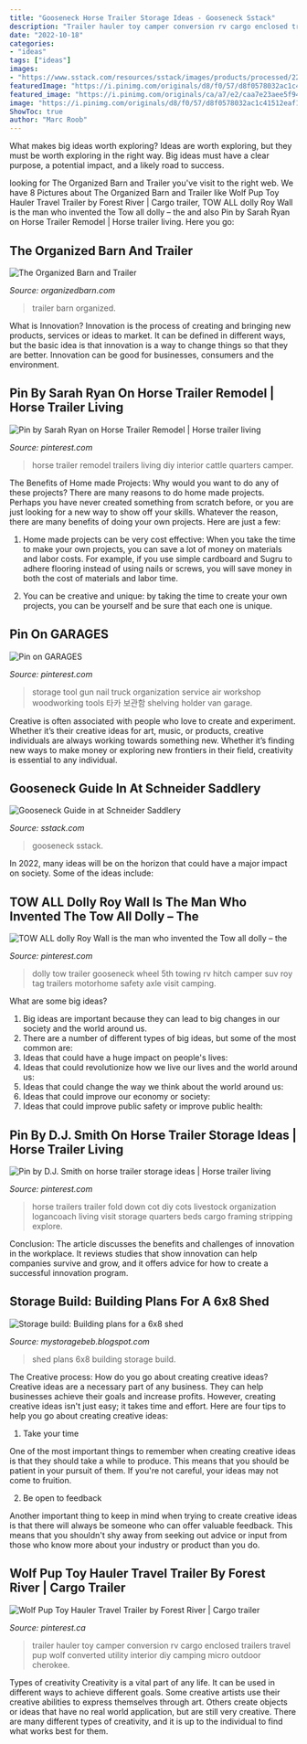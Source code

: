 ```yaml
---
title: "Gooseneck Horse Trailer Storage Ideas - Gooseneck Sstack"
description: "Trailer hauler toy camper conversion rv cargo enclosed trailers travel pup wolf converted utility interior diy camping micro outdoor cherokee"
date: "2022-10-18"
categories:
- "ideas"
tags: ["ideas"]
images:
- "https://www.sstack.com/resources/sstack/images/products/processed/22054.a.zoom.jpg"
featuredImage: "https://i.pinimg.com/originals/d8/f0/57/d8f0578032ac1c41512eaf122220c75a.jpg"
featured_image: "https://i.pinimg.com/originals/ca/a7/e2/caa7e23aee5f945bfa814ad9a47fb2fd.jpg"
image: "https://i.pinimg.com/originals/d8/f0/57/d8f0578032ac1c41512eaf122220c75a.jpg"
ShowToc: true
author: "Marc Roob"
---
```



What makes big ideas worth exploring?
Ideas are worth exploring, but they must be worth exploring in the right way. Big ideas must have a clear purpose, a potential impact, and a likely road to success.

	

		
looking for The Organized Barn and Trailer you've visit to the right web. We have 8 Pictures about The Organized Barn and Trailer like Wolf Pup Toy Hauler Travel Trailer by Forest River | Cargo trailer, TOW ALL dolly Roy Wall is the man who invented the Tow all dolly – the and also Pin by Sarah Ryan on Horse Trailer Remodel | Horse trailer living. Here you go:
		
    
## The Organized Barn And Trailer

<img loading=lazy src="http://www.organizedbarn.com/images/pw2.jpg" onerror="this.onerror=null;this.src='https://tse3.mm.bing.net/th?id=OIP.mMtcnB0Xx_8cXeuWTnWdSwHaJ5&amp;pid=15.1';" alt="The Organized Barn and Trailer">

_Source: organizedbarn.com_

>trailer barn organized. 

	

What is Innovation?
Innovation is the process of creating and bringing new products, services or ideas to market. It can be defined in different ways, but the basic idea is that innovation is a way to change things so that they are better. Innovation can be good for businesses, consumers and the environment.

    
## Pin By Sarah Ryan On Horse Trailer Remodel | Horse Trailer Living

<img loading=lazy src="https://i.pinimg.com/originals/ad/f4/60/adf460f692ccda3fb11a363c6be194d9.jpg" onerror="this.onerror=null;this.src='https://tse1.mm.bing.net/th?id=OIP.9XlUq-Ip4WUCM3LOCi5YAAHaJ4&amp;pid=15.1';" alt="Pin by Sarah Ryan on Horse Trailer Remodel | Horse trailer living">

_Source: pinterest.com_

>horse trailer remodel trailers living diy interior cattle quarters camper. 

	

The Benefits of Home made Projects: Why would you want to do any of these projects?
There are many reasons to do home made projects. Perhaps you have never created something from scratch before, or you are just looking for a new way to show off your skills. Whatever the reason, there are many benefits of doing your own projects. Here are just a few: 
1. Home made projects can be very cost effective: When you take the time to make your own projects, you can save a lot of money on materials and labor costs. For example, if you use simple cardboard and Sugru to adhere flooring instead of using nails or screws, you will save money in both the cost of materials and labor time. 

2. You can be creative and unique: by taking the time to create your own projects, you can be yourself and be sure that each one is unique.

    
## Pin On GARAGES

<img loading=lazy src="https://i.pinimg.com/originals/ca/a7/e2/caa7e23aee5f945bfa814ad9a47fb2fd.jpg" onerror="this.onerror=null;this.src='https://tse4.mm.bing.net/th?id=OIP.cHNclkD4E8kryEORxjN4GwHaJ4&amp;pid=15.1';" alt="Pin on GARAGES">

_Source: pinterest.com_

>storage tool gun nail truck organization service air workshop woodworking tools 타카 보관함 shelving holder van garage. 

	

Creative is often associated with people who love to create and experiment. Whether it’s their creative ideas for art, music, or products, creative individuals are always working towards something new. Whether it’s finding new ways to make money or exploring new frontiers in their field, creativity is essential to any individual.

    
## Gooseneck Guide In At Schneider Saddlery

<img loading=lazy src="https://www.sstack.com/resources/sstack/images/products/processed/22054.a.zoom.jpg" onerror="this.onerror=null;this.src='https://tse4.mm.bing.net/th?id=OIP.E5X34ywMqy8uzl94e9VSpgHaHa&amp;pid=15.1';" alt="Gooseneck Guide in at Schneider Saddlery">

_Source: sstack.com_

>gooseneck sstack. 

	

In 2022, many ideas will be on the horizon that could have a major impact on society. Some of the ideas include: 

    
## TOW ALL Dolly Roy Wall Is The Man Who Invented The Tow All Dolly – The

<img loading=lazy src="https://i.pinimg.com/736x/37/f0/a0/37f0a080afb7dfa7d62b065b2cd075ab--gooseneck-trailer-automotive-industry.jpg" onerror="this.onerror=null;this.src='https://tse2.mm.bing.net/th?id=OIP.zJNl-aFbdlR38yNWHFB9jAHaEJ&amp;pid=15.1';" alt="TOW ALL dolly Roy Wall is the man who invented the Tow all dolly – the">

_Source: pinterest.com_

>dolly tow trailer gooseneck wheel 5th towing rv hitch camper suv roy tag trailers motorhome safety axle visit camping. 

	

What are some big ideas?
1. Big ideas are important because they can lead to big changes in our society and the world around us.
2. There are a number of different types of big ideas, but some of the most common are: 
3. Ideas that could have a huge impact on people's lives: 
4. Ideas that could revolutionize how we live our lives and the world around us: 
5. Ideas that could change the way we think about the world around us: 
6. Ideas that could improve our economy or society: 
7. Ideas that could improve public safety or improve public health: 


    
## Pin By D.J. Smith On Horse Trailer Storage Ideas | Horse Trailer Living

<img loading=lazy src="https://i.pinimg.com/originals/67/8f/5d/678f5df246b59b7feda53876b1ce3e3e.jpg" onerror="this.onerror=null;this.src='https://tse3.mm.bing.net/th?id=OIP.i4Ve2jjwk4u8QDMF6KSQjgHaJ4&amp;pid=15.1';" alt="Pin by D.J. Smith on horse trailer storage ideas | Horse trailer living">

_Source: pinterest.com_

>horse trailers trailer fold down cot diy cots livestock organization logancoach living visit storage quarters beds cargo framing stripping explore. 

	

Conclusion:
The article discusses the benefits and challenges of innovation in the workplace. It reviews studies that show innovation can help companies survive and grow, and it offers advice for how to create a successful innovation program.

    
## Storage Build: Building Plans For A 6x8 Shed

<img loading=lazy src="https://lh6.googleusercontent.com/proxy/silm8SQCHh9C9xjMXPQoYKnIRabKXjXmbru0HUJEBGpht9uCXuufQRu6aezC7FJj3nJnd3GA8bOfHrop89SswVLZ1Im93vBh-JP-hkyindeY5pLz9G4zzqwhKjE9dpRGaZE50wuhFg=w1200-h630-p-k-no-nu" onerror="this.onerror=null;this.src='https://tse1.mm.bing.net/th?id=OIP.-5hFN7h0HKPeWQ495-SfWwHaD4&amp;pid=15.1';" alt="Storage build: Building plans for a 6x8 shed">

_Source: mystoragebeb.blogspot.com_

>shed plans 6x8 building storage build. 

	

The Creative process: How do you go about creating creative ideas?
Creative ideas are a necessary part of any business. They can help businesses achieve their goals and increase profits. However, creating creative ideas isn't just easy; it takes time and effort. Here are four tips to help you go about creating creative ideas:
1. Take your time

One of the most important things to remember when creating creative ideas is that they should take a while to produce. This means that you should be patient in your pursuit of them. If you're not careful, your ideas may not come to fruition.

2. Be open to feedback

Another important thing to keep in mind when trying to create creative ideas is that there will always be someone who can offer valuable feedback. This means that you shouldn't shy away from seeking out advice or input from those who know more about your industry or product than you do.

    
## Wolf Pup Toy Hauler Travel Trailer By Forest River | Cargo Trailer

<img loading=lazy src="https://i.pinimg.com/originals/d8/f0/57/d8f0578032ac1c41512eaf122220c75a.jpg" onerror="this.onerror=null;this.src='https://tse3.mm.bing.net/th?id=OIP.aoICZ9WOG5uYoKvBWQ045gHaIN&amp;pid=15.1';" alt="Wolf Pup Toy Hauler Travel Trailer by Forest River | Cargo trailer">

_Source: pinterest.ca_

>trailer hauler toy camper conversion rv cargo enclosed trailers travel pup wolf converted utility interior diy camping micro outdoor cherokee. 

	

Types of creativity
Creativity is a vital part of any life. It can be used in different ways to achieve different goals. Some creative artists use their creative abilities to express themselves through art. Others create objects or ideas that have no real world application, but are still very creative. There are many different types of creativity, and it is up to the individual to find what works best for them.

